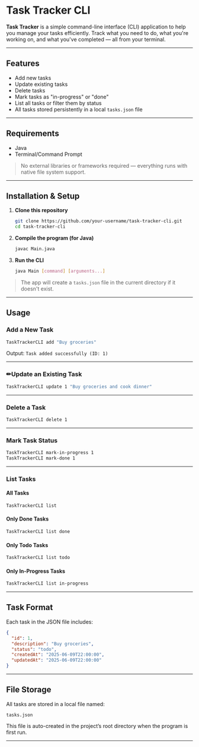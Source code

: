 # Task Tracker CLI

**Task Tracker** is a simple command-line interface (CLI) application to help you manage your tasks efficiently. Track what you need to do, what you're working on, and what you've completed — all from your terminal.

---

##  Features

* Add new tasks
* Update existing tasks
* Delete tasks
* Mark tasks as "in-progress" or "done"
* List all tasks or filter them by status
* All tasks stored persistently in a local `tasks.json` file

---

## Requirements

* Java
* Terminal/Command Prompt

>  No external libraries or frameworks required — everything runs with native file system support.

---

## Installation & Setup

1. **Clone this repository**

   ```bash
   git clone https://github.com/your-username/task-tracker-cli.git
   cd task-tracker-cli
   ```

2. **Compile the program (for Java)**

   ```bash
   javac Main.java
   ```

3. **Run the CLI**

   ```bash
   java Main [command] [arguments...]
   ```

> The app will create a `tasks.json` file in the current directory if it doesn't exist.

---

## Usage

### Add a New Task

```bash
TaskTrackerCLI add "Buy groceries"
```

Output: `Task added successfully (ID: 1)`

---

### ✏Update an Existing Task

```bash
TaskTrackerCLI update 1 "Buy groceries and cook dinner"
```

---

### Delete a Task

```bash
TaskTrackerCLI delete 1
```

---

### Mark Task Status

```bash
TaskTrackerCLI mark-in-progress 1
TaskTrackerCLI mark-done 1
```

---

### List Tasks

#### All Tasks

```bash
TaskTrackerCLI list
```

#### Only Done Tasks

```bash
TaskTrackerCLI list done
```

#### Only Todo Tasks

```bash
TaskTrackerCLI list todo
```

#### Only In-Progress Tasks

```bash
TaskTrackerCLI list in-progress
```

---

## Task Format

Each task in the JSON file includes:

```json
{
  "id": 1,
  "description": "Buy groceries",
  "status": "todo",
  "createdAt": "2025-06-09T22:00:00",
  "updatedAt": "2025-06-09T22:00:00"
}
```

---

## File Storage

All tasks are stored in a local file named:

```
tasks.json
```

This file is auto-created in the project’s root directory when the program is first run.

---

